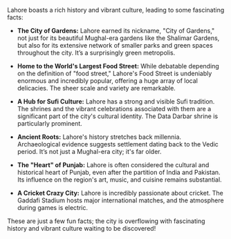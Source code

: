 Lahore boasts a rich history and vibrant culture, leading to some fascinating facts:

* **The City of Gardens:** Lahore earned its nickname, "City of Gardens," not just for its beautiful Mughal-era gardens like the Shalimar Gardens, but also for its extensive network of smaller parks and green spaces throughout the city.  It’s a surprisingly green metropolis.

* **Home to the World's Largest Food Street:**  While debatable depending on the definition of "food street," Lahore's Food Street is undeniably enormous and incredibly popular, offering a huge array of local delicacies.  The sheer scale and variety are remarkable.

* **A Hub for Sufi Culture:** Lahore has a strong and visible Sufi tradition.  The shrines and the vibrant celebrations associated with them are a significant part of the city's cultural identity.  The Data Darbar shrine is particularly prominent.

* **Ancient Roots:** Lahore's history stretches back millennia. Archaeological evidence suggests settlement dating back to the Vedic period.  It’s not just a Mughal-era city; it's far older.

* **The "Heart" of Punjab:** Lahore is often considered the cultural and historical heart of Punjab, even after the partition of India and Pakistan.  Its influence on the region's art, music, and cuisine remains substantial.

* **A Cricket Crazy City:**  Lahore is incredibly passionate about cricket. The Gaddafi Stadium hosts major international matches, and the atmosphere during games is electric.


These are just a few fun facts; the city is overflowing with fascinating history and vibrant culture waiting to be discovered!
